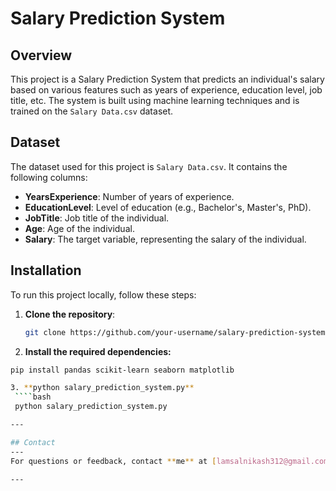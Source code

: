 # Salary Prediction System

## Overview
This project is a Salary Prediction System that predicts an individual's salary based on various features such as years of experience, education level, job title, etc. The system is built using machine learning techniques and is trained on the `Salary Data.csv` dataset.

## Dataset
The dataset used for this project is `Salary Data.csv`. It contains the following columns:

- **YearsExperience**: Number of years of experience.
- **EducationLevel**: Level of education (e.g., Bachelor's, Master's, PhD).
- **JobTitle**: Job title of the individual.
- **Age**: Age of the individual.
- **Salary**: The target variable, representing the salary of the individual.

## Installation

To run this project locally, follow these steps:

1. **Clone the repository**:
   ```bash
   git clone https://github.com/your-username/salary-prediction-system.git
   
2. **Install the required dependencies:**
  ```bash
  pip install pandas scikit-learn seaborn matplotlib 

3. **python salary_prediction_system.py**
   ````bash
   python salary_prediction_system.py

---

## Contact
---
For questions or feedback, contact **me** at [lamsalnikash312@gmail.com].

---
